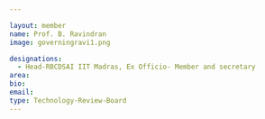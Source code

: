 ```yaml
---

layout: member
name: Prof. B. Ravindran
image: governingravi1.png

designations:
  - Head-RBCDSAI IIT Madras, Ex Officio- Member and secretary
area:
bio:
email:
type: Technology-Review-Board
---
```

